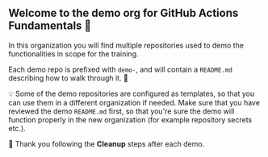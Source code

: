 ## Welcome to the demo org for GitHub Actions Fundamentals 👋

In this organization you will find multiple repositories used to demo the functionalities in scope for the training.

Each demo repo is prefixed with `demo-`, and will contain a `README.md` describing how to walk through it. 🍿

:bulb: Some of the demo repositories are configured as templates, so that you can use them in a different organization if needed. 
Make sure that you have reviewed the demo `README.md` first, so that you're sure the demo will function properly in the new organization (for example repository secrets etc.).

:bow: Thank you following the **Cleanup** steps after each demo.
